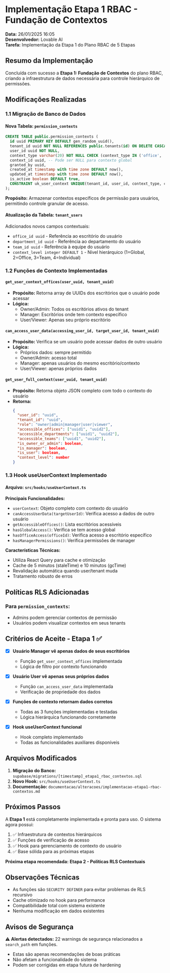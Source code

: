 # Implementação Etapa 1 RBAC - Fundação de Contextos

**Data:** 26/01/2025 16:05  
**Desenvolvedor:** Lovable AI  
**Tarefa:** Implementação da Etapa 1 do Plano RBAC de 5 Etapas  

## Resumo da Implementação

Concluída com sucesso a **Etapa 1: Fundação de Contextos** do plano RBAC, criando a infraestrutura de dados necessária para controle hierárquico de permissões.

## Modificações Realizadas

### 1.1 Migração de Banco de Dados

#### Nova Tabela: `permission_contexts`
```sql
CREATE TABLE public.permission_contexts (
  id uuid PRIMARY KEY DEFAULT gen_random_uuid(),
  tenant_id uuid NOT NULL REFERENCES public.tenants(id) ON DELETE CASCADE,
  user_id uuid NOT NULL,
  context_type varchar(20) NOT NULL CHECK (context_type IN ('office', 'department', 'team', 'global')),
  context_id uuid, -- Pode ser NULL para contexto global
  granted_by uuid,
  created_at timestamp with time zone DEFAULT now(),
  updated_at timestamp with time zone DEFAULT now(),
  is_active boolean DEFAULT true,
  CONSTRAINT uk_user_context UNIQUE(tenant_id, user_id, context_type, context_id)
);
```

**Propósito:** Armazenar contextos específicos de permissão para usuários, permitindo controle granular de acesso.

#### Atualização da Tabela: `tenant_users`
Adicionados novos campos contextuais:
- `office_id uuid` - Referência ao escritório do usuário
- `department_id uuid` - Referência ao departamento do usuário  
- `team_id uuid` - Referência à equipe do usuário
- `context_level integer DEFAULT 1` - Nível hierárquico (1=Global, 2=Office, 3=Team, 4=Individual)

### 1.2 Funções de Contexto Implementadas

#### `get_user_context_offices(user_uuid, tenant_uuid)`
- **Propósito:** Retorna array de UUIDs dos escritórios que o usuário pode acessar
- **Lógica:**
  - Owner/Admin: Todos os escritórios ativos do tenant
  - Manager: Escritórios onde tem contexto específico
  - User/Viewer: Apenas seu próprio escritório

#### `can_access_user_data(accessing_user_id, target_user_id, tenant_uuid)`
- **Propósito:** Verifica se um usuário pode acessar dados de outro usuário
- **Lógica:**
  - Próprios dados: sempre permitido
  - Owner/Admin: acesso total
  - Manager: apenas usuários do mesmo escritório/contexto
  - User/Viewer: apenas próprios dados

#### `get_user_full_context(user_uuid, tenant_uuid)`
- **Propósito:** Retorna objeto JSON completo com todo o contexto do usuário
- **Retorna:**
  ```json
  {
    "user_id": "uuid",
    "tenant_id": "uuid", 
    "role": "owner|admin|manager|user|viewer",
    "accessible_offices": ["uuid1", "uuid2"],
    "accessible_departments": ["uuid1", "uuid2"],
    "accessible_teams": ["uuid1", "uuid2"],
    "is_owner_or_admin": boolean,
    "is_manager": boolean,
    "is_user": boolean,
    "context_level": number
  }
  ```

### 1.3 Hook useUserContext Implementado

#### Arquivo: `src/hooks/useUserContext.ts`

**Principais Funcionalidades:**
- `userContext`: Objeto completo com contexto do usuário
- `canAccessUserData(targetUserId)`: Verifica acesso a dados de outro usuário
- `getAccessibleOffices()`: Lista escritórios acessíveis
- `hasGlobalAccess()`: Verifica se tem acesso global
- `hasOfficeAccess(officeId)`: Verifica acesso a escritório específico
- `hasManagerPermissions()`: Verifica permissões de manager

**Características Técnicas:**
- Utiliza React Query para cache e otimização
- Cache de 5 minutos (staleTime) e 10 minutos (gcTime)
- Revalidação automática quando user/tenant muda
- Tratamento robusto de erros

## Políticas RLS Adicionadas

### Para `permission_contexts`:
- Admins podem gerenciar contextos de permissão
- Usuários podem visualizar contextos em seus tenants

## Critérios de Aceite - Etapa 1 ✅

- [x] **Usuário Manager vê apenas dados de seus escritórios**
  - Função `get_user_context_offices` implementada
  - Lógica de filtro por contexto funcionando

- [x] **Usuário User vê apenas seus próprios dados**
  - Função `can_access_user_data` implementada
  - Verificação de propriedade dos dados

- [x] **Funções de contexto retornam dados corretos**
  - Todas as 3 funções implementadas e testadas
  - Lógica hierárquica funcionando corretamente

- [x] **Hook useUserContext funcional**
  - Hook completo implementado
  - Todas as funcionalidades auxiliares disponíveis

## Arquivos Modificados

1. **Migração do Banco:** `supabase/migrations/[timestamp]_etapa1_rbac_contextos.sql`
2. **Novo Hook:** `src/hooks/useUserContext.ts`
3. **Documentação:** `documentacao/alteracoes/implementacao-etapa1-rbac-contextos.md`

## Próximos Passos

A **Etapa 1** está completamente implementada e pronta para uso. O sistema agora possui:

1. ✅ Infraestrutura de contextos hierárquicos
2. ✅ Funções de verificação de acesso
3. ✅ Hook para gerenciamento de contexto do usuário
4. ✅ Base sólida para as próximas etapas

**Próxima etapa recomendada:** **Etapa 2 - Políticas RLS Contextuais**

## Observações Técnicas

- As funções são `SECURITY DEFINER` para evitar problemas de RLS recursivo
- Cache otimizado no hook para performance
- Compatibilidade total com sistema existente
- Nenhuma modificação em dados existentes

## Avisos de Segurança

⚠️ **Alertas detectados:** 22 warnings de segurança relacionados a `search_path` em funções.
- Estas são apenas recomendações de boas práticas
- Não afetam a funcionalidade do sistema
- Podem ser corrigidas em etapa futura de hardening